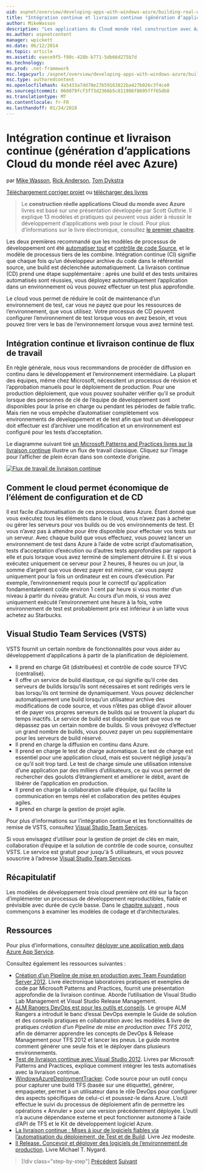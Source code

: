 ```yaml
---
uid: aspnet/overview/developing-apps-with-windows-azure/building-real-world-cloud-apps-with-windows-azure/continuous-integration-and-continuous-delivery
title: "Intégration continue et livraison continue (génération d’applications Cloud du monde réel avec Azure) | Documents Microsoft"
author: MikeWasson
description: "Les applications du Cloud monde réel construction avec Azure livres est basée sur une présentation développée par Scott Guthrie. Il explique 13 des modèles et des meilleures pratiques qui peuvent il..."
ms.author: aspnetcontent
manager: wpickett
ms.date: 06/12/2014
ms.topic: article
ms.assetid: eaece9f5-f80c-428b-b771-5db66d275b7d
ms.technology: 
ms.prod: .net-framework
msc.legacyurl: /aspnet/overview/developing-apps-with-windows-azure/building-real-world-cloud-apps-with-windows-azure/continuous-integration-and-continuous-delivery
msc.type: authoredcontent
ms.openlocfilehash: 4a5433a7dd70e27b59163822ba427b026c3f4ce0
ms.sourcegitcommit: 060879fcf3f73d2366b5c811986f8695fff65db8
ms.translationtype: MT
ms.contentlocale: fr-FR
ms.lasthandoff: 01/24/2018
---
```

<a name="continuous-integration-and-continuous-delivery-building-real-world-cloud-apps-with-azure"></a>Intégration continue et livraison continue (génération d’applications Cloud du monde réel avec Azure)
====================
par [Mike Wasson](https://github.com/MikeWasson), [Rick Anderson](https://github.com/Rick-Anderson), [Tom Dykstra](https://github.com/tdykstra)

[Téléchargement corriger projet](http://code.msdn.microsoft.com/Fix-It-app-for-Building-cdd80df4) ou [télécharger des livres](http://blogs.msdn.com/b/microsoft_press/archive/2014/07/23/free-ebook-building-cloud-apps-with-microsoft-azure.aspx)

> Le **construction réelle applications Cloud du monde avec Azure** livres est basé sur une présentation développée par Scott Guthrie. Il explique 13 modèles et pratiques qui peuvent vous aider à réussir le développement d’applications web pour le cloud. Pour plus d’informations sur le livre électronique, consultez [le premier chapitre](introduction.md).


Les deux premières recommandé que les modèles de processus de développement ont été [automatiser tout](automate-everything.md) et [contrôle de code Source](source-control.md), et le modèle de processus tiers de les combine. Intégration continue (CI) signifie que chaque fois qu’un développeur archive du code dans le référentiel source, une build est déclenchée automatiquement. La livraison continue (CD) prend une étape supplémentaire : après une build et des tests unitaires automatisés sont réussies, vous déployez automatiquement l’application dans un environnement où vous pouvez effectuer un test plus approfondie.

Le cloud vous permet de réduire le coût de maintenance d’un environnement de test, car vous ne payez que pour les ressources de l’environnement, que vous utilisez. Votre processus de CD peuvent configurer l’environnement de test lorsque vous en avez besoin, et vous pouvez tirer vers le bas de l’environnement lorsque vous avez terminé test.

## <a name="continuous-integration-and-continuous-delivery-workflow"></a>Intégration continue et livraison continue de flux de travail

En règle générale, nous vous recommandons de procéder de diffusion en continu dans le développement et l’environnement intermédiaire. La plupart des équipes, même chez Microsoft, nécessitent un processus de révision et l’approbation manuels pour le déploiement de production. Pour une production déploiement, que vous pouvez souhaiter vérifier qu’il se produit lorsque des personnes de clé de l’équipe de développement sont disponibles pour la prise en charge ou pendant les périodes de faible trafic. Mais rien ne vous empêche d’automatiser complètement vos environnements de développement et de test afin que tout un développeur doit effectuer est d’archiver une modification et un environnement est configuré pour les tests d’acceptation.

Le diagramme suivant tiré [un Microsoft Patterns and Practices livres sur la livraison continue](http://aka.ms/ReleasePipeline) illustre un flux de travail classique. Cliquez sur l’image pour l’afficher de plein écran dans son contexte d’origine.

[![Flux de travail de livraison continue](continuous-integration-and-continuous-delivery/_static/image1.png)](https://msdn.microsoft.com/library/dn449955.aspx)

## <a name="how-the-cloud-enables-cost-effective-ci-and-cd"></a>Comment le cloud permet économique de l’élément de configuration et de CD

Il est facile d’automatisation de ces processus dans Azure. Étant donné que vous exécutez tous les éléments dans le cloud, vous n’avez pas à acheter ou gérer les serveurs pour vos builds ou de vos environnements de test. Et vous n’avez pas à attendre pour être disponible pour effectuer vos tests sur un serveur. Avec chaque build que vous effectuez, vous pouvez lancer un environnement de test dans Azure à l’aide de votre script d’automatisation, tests d’acceptation d’exécution ou d’autres tests approfondies par rapport à elle et puis lorsque vous avez terminé de simplement détruire il. Et si vous exécutez uniquement ce serveur pour 2 heures, 8 heures ou un jour, la somme d’argent que vous devez payer est minime, car vous payez uniquement pour la fois un ordinateur est en cours d’exécution. Par exemple, l’environnement requis pour le correctif qu'application fondamentalement coûte environ 1 cent par heure si vous monter d’un niveau à partir du niveau gratuit. Au cours d’un mois, si vous avez uniquement exécuté l’environnement une heure à la fois, votre environnement de test est probablement prix est inférieur à un latte vous achetez au Starbucks.

## <a name="visual-studio-team-services-vsts"></a>Visual Studio Team Services (VSTS)

VSTS fournit un certain nombre de fonctionnalités pour vous aider au développement d’applications à partir de la planification de déploiement.

- Il prend en charge Git (distribuées) et contrôle de code source TFVC (centralisé).
- Il offre un service de build élastique, ce qui signifie qu’il crée des serveurs de builds lorsqu’ils sont nécessaires et sont redirigés vers le bas lorsqu’ils ont terminé de dynamiquement. Vous pouvez déclencher automatiquement une build lorsqu’un utilisateur archive des modifications de code source, et vous n’êtes pas obligé d’avoir allouer et de payer vos propres serveurs de builds qui se trouvent la plupart du temps inactifs. Le service de build est disponible tant que vous ne dépassez pas un certain nombre de builds. Si vous prévoyez d’effectuer un grand nombre de builds, vous pouvez payer un peu supplémentaire pour les serveurs de build réservé.
- Il prend en charge la diffusion en continu dans Azure.
- Il prend en charge le test de charge automatique. Le test de charge est essentiel pour une application cloud, mais est souvent négligé jusqu'à ce qu’il soit trop tard. Le test de charge simule une utilisation intensive d’une application par des milliers d’utilisateurs, ce qui vous permet de rechercher des goulots d’étranglement et améliorer le débit, avant de libérer de l’application en production.
- Il prend en charge la collaboration salle d’équipe, qui facilite la communication en temps réel et collaboration des petites équipes agiles.
- Il prend en charge la gestion de projet agile.


Pour plus d’informations sur l’intégration continue et les fonctionnalités de remise de VSTS, consultez [Visual Studio Team Services](https://www.visualstudio.com/team-services/).

Si vous envisagez d’utiliser pour la gestion de projet de clés en main, collaboration d’équipe et la solution de contrôle de code source, consultez VSTS. Le service est gratuit pour jusqu'à 5 utilisateurs, et vous pouvez souscrire à l’adresse [Visual Studio Team Services](https://www.visualstudio.com/team-services/).

## <a name="summary"></a>Récapitulatif

Les modèles de développement trois cloud première ont été sur la façon d’implémenter un processus de développement reproductibles, fiable et prévisible avec durée de cycle basse. Dans le [chapitre suivant](web-development-best-practices.md) , nous commençons à examiner les modèles de codage et d’architecturales.

## <a name="resources"></a>Ressources

Pour plus d’informations, consultez [déployer une application web dans Azure App Service](https://azure.microsoft.com/documentation/articles/web-sites-deploy/).

Consultez également les ressources suivantes :

- [Création d’un Pipeline de mise en production avec Team Foundation Server 2012](http://aka.ms/ReleasePipeline). Livre électronique laboratoires pratiques et exemples de code par Microsoft Patterns and Practices, fournit une présentation approfondie de la livraison continue. Aborde l’utilisation de Visual Studio Lab Management et Visual Studio Release Management.
- [ALM Rangers DevOps est pour les outils et conseils](https://aka.ms/vsarsolutions/). Le groupe ALM Rangers a introduit le banc d’essai DevOps exemple le Guide de solution et des conseils pratiques en collaboration avec les modèles &amp; livre de pratiques *création d’un Pipeline de mise en production avec TFS 2012*, afin de démarrer apprendre les concepts de DevOps &amp; Release Management pour TFS 2012 et lancer les pneus. Le guide montre comment générer une seule fois et le déployer dans plusieurs environnements.
- [Test de livraison continue avec Visual Studio 2012](https://msdn.microsoft.com/library/jj159345.aspx). Livres par Microsoft Patterns and Practices, explique comment intégrer les tests automatisés avec la livraison continue.
- [WindowsAzureDeploymentTracker](https://github.com/RyanTBerry/WindowsAzureDeploymentTracker). Code source pour un outil conçu pour capturer une build TFS (basée sur une étiquette), générer, empaqueter, permet à un utilisateur dans le rôle DevOps pour configurer des aspects spécifiques de celui-ci et poussez-le dans Azure. L’outil effectue le suivi du processus de déploiement afin de permettre les opérations « Annuler » pour une version précédemment déployée. L’outil n’a aucune dépendance externe et peut fonctionner autonome à l’aide d’API de TFS et le Kit de développement logiciel Azure.
- [La livraison continue : Mises à jour de logiciels fiables via l’automatisation du déploiement, de Test et de Build](https://www.amazon.com/Continuous-Delivery-Deployment-Automation-Addison-Wesley/dp/0321601912/ref=sr_1_1?s=books&amp;ie=UTF8&amp;qid=1377126361). Livre Jez modeste.
- [Il Release. Concevoir et déployer des logiciels de l’environnement de production](https://www.amazon.com/Release-It-Production-Ready-Pragmatic-Programmers/dp/0978739213). Livre Michael T. Nygard.

>[!div class="step-by-step"]
[Précédent](source-control.md)
[Suivant](web-development-best-practices.md)
